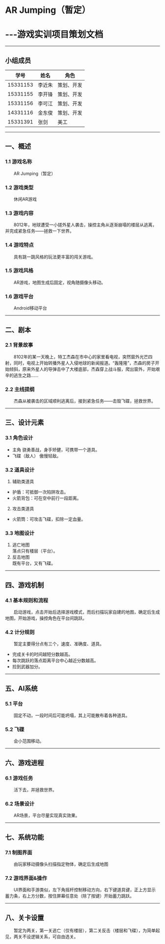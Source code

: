 # AR Jumping（暂定）
#         ---游戏实训项目策划文档

---

## 小组成员

|学号|姓名|角色|
|---|---|---|
|15331153   |李近朱   |策划、开发|
|15331155   |李开锋   |策划、开发|
|15331156   |李可江   |策划、开发|
|14331116   |金东俊   |策划、开发|
|15331391   |张剑     |美工|

---

## 一、概述
### 1.1 游戏名称
　　AR Jumping（暂定）

### 1.2 游戏类型
　　休闲AR游戏

### 1.3 游戏内容
　　8012年，地球遭受一小搓外星人袭击，操控主角从逐渐崩塌的楼层从逃离，并完成紧急任务——拯救一下世界。

### 1.4 游戏特点
　　具有跳一跳风格的玩法更丰富的闯关游戏。

### 1.5 游戏风格
　　AR游戏，地图生成后固定，视角随摄像头移动。
### 1.6 游戏平台
　　Android移动平台

---

## 二、剧本
### 2.1 背景故事
　　8102年的某一天晚上，特工杰森在市中心的家里看电视，突然窗外光芒四射，同时，电视上开始转播外星人入侵地球的新闻报道。“轰隆隆”，杰森的房子开始倾斜，原来外星人的导弹击中了大楼底部，杰森穿上战斗服，爬出窗外，开始艰辛的逃生之路……

### 2.2 主线提纲
　　杰森从被袭击的区域顺利逃离后，接到紧急任务——击毁飞碟，拯救世界。

---

## 三、设计元素
### 3.1 角色设计
 - 主角
    骁勇善战，身手矫健，可携带一个道具。
 - 飞碟（敌人）
    傲慢轻敌。

### 3.2 道具设计
 1. 辅助类道具
 - 护盾：可抵御一次陷阱攻击。
 - 火箭背包：可在空中前行一段距离。
 2. 攻击类道具
 - 火箭筒：可攻击飞碟，扣除一定血量。

### 3.3 地图设计
 1. 逃亡地图  
    落点只有楼层（平台）。
 2. 反击地图  
    既有平台，又有飞碟。

---

## 四、游戏机制
### 4.1 基本规则和流程
　　启动游戏，点击开始后选择游戏模式，而后扫描玩家自建的地图，确定后生成地图，开始游戏，操控角色在平台间跳跃。
### 4.2 计分规则
　　暂定主要得分点有三个，速度、准确度、道具。

 - 完成关卡的时间越短分数越高。
 - 每次跳跃的落点距离平台中心越近分数越高。
 - 捡到武器加分。

---

## 五、AI系统
### 5.1 平台
　　固定不动，一段时间后可能坍塌，其上可能散布着各种道具。
### 5.2 飞碟
　　会小范围移动。

---

## 六、游戏进程
### 6.1 游戏任务
　　活下去，并拯救世界。
### 6.2 场景设计
　　AR场景，平台尽量实现真实效果。

---

## 七、系统功能
### 7.1 制图界面
　　由玩家移动摄像头扫描指定物体，确定后生成地图
### 7.2 游戏界面&操作
　　UI界面和手游类似，左下角摇杆控制移动方向，右下键道具键，正上方显示蓄力条，右上方分数，按住屏幕任意处（除了按键）开始蓄力跳跃。

---

## 八、关卡设置
　　暂定为两关，第一关逃亡（仅有楼层），第二关反击（楼层和飞碟），为简单起见，两关不设逻辑关系，可自由选关。



